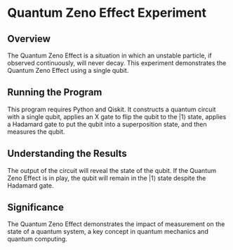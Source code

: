 # Quantum Zeno Effect Experiment

## Overview
The Quantum Zeno Effect is a situation in which an unstable particle, if observed continuously, will never decay. This experiment demonstrates the Quantum Zeno Effect using a single qubit.

## Running the Program
This program requires Python and Qiskit. It constructs a quantum circuit with a single qubit, applies an X gate to flip the qubit to the |1⟩ state, applies a Hadamard gate to put the qubit into a superposition state, and then measures the qubit.

## Understanding the Results
The output of the circuit will reveal the state of the qubit. If the Quantum Zeno Effect is in play, the qubit will remain in the |1⟩ state despite the Hadamard gate.

## Significance
The Quantum Zeno Effect demonstrates the impact of measurement on the state of a quantum system, a key concept in quantum mechanics and quantum computing.